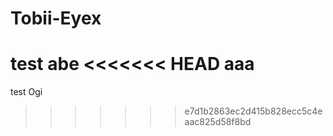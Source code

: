 # Tobii-Eyex
test abe
<<<<<<< HEAD
aaa
=======
test Ogi
>>>>>>> e7d1b2863ec2d415b828ecc5c4eaac825d58f8bd

